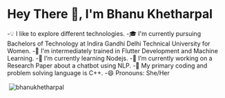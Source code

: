 # Hey There 👋, I'm Bhanu Khetharpal


-💡  I like to explore different technologies.
-🎓  I'm currently pursuing Bachelors of Technology at Indira Gandhi Delhi Technical University for Women.
-🌱  I'm intermediately trained in Flutter Development and  Machine Learning.
-🌱  I’m currently learning Nodejs.
-🔭 I’m currently working on a Research Paper about a chatbot using NLP.
-💬  My primary coding and problem solving language is C++.
-😄  Pronouns: She/Her


<p>&nbsp;<img align="center" src="https://github-readme-stats.vercel.app/api?username=bhanukhetharpal&show_icons=true&locale=en" alt="bhanukhetharpal" /></p>

<!--
**bhanukhetharpal/bhanukhetharpal** is a ✨ _special_ ✨ repository because its `README.md` (this file) appears on your GitHub profile.

Here are some ideas to get you started:

- 🔭 I’m currently working on ...
- 🌱 I’m currently learning ...
- 👯 I’m looking to collaborate on ...
- 🤔 I’m looking for help with ...
- 💬 Ask me about ...
- 📫 How to reach me: ...
- 😄 Pronouns: ...
- ⚡ Fun fact: ...
-->
